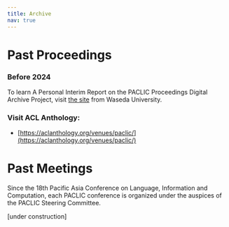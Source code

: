 ```yaml
---
title: Archive
nav: true
---
```


# Past Proceedings

### Before 2024
To learn A Personal Interim Report on the PACLIC Proceedings Digital Archive Project, visit [the site](https://github.com/evanwill/workshop-template/blob/main/README.md) from Waseda University.

### Visit ACL Anthology:
- [https://aclanthology.org/venues/paclic/](https://aclanthology.org/venues/paclic/)

# Past Meetings

Since the 18th Pacific Asia Conference on Language, Information and Computation, each PACLIC conference is organized under the auspices of the PACLIC Steering Committee.

[under construction]
